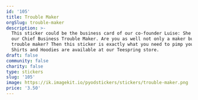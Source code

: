 ```yaml
---
id: '105'
title: Trouble Maker
orgSlug: trouble-maker
description: >-
  This sticker could be the business card of our co-founder Luise: She serves as
  our Chief Business Trouble Maker. Are you as well not only a maker but also a
  trouble maker? Then this sticker is exactly what you need to pimp your laptop!
  Shirts and Hoodies are available at our Teespring store.
draft: false
community: false
charity: false
type: stickers
slug: '105'
image: https://ik.imagekit.io/pyodstickers/stickers/trouble-maker.png
price: '3.50'
---
```

